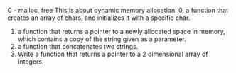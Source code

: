 C - malloc, free
This is about dynamic memory allocation.
0. a function that creates an array of chars, and initializes it with a specific char.
1. a function that returns a pointer to a newly allocated space in memory, which contains a copy of the string given as a parameter.
2. a function that concatenates two strings.
3. Write a function that returns a pointer to a 2 dimensional array of integers.

